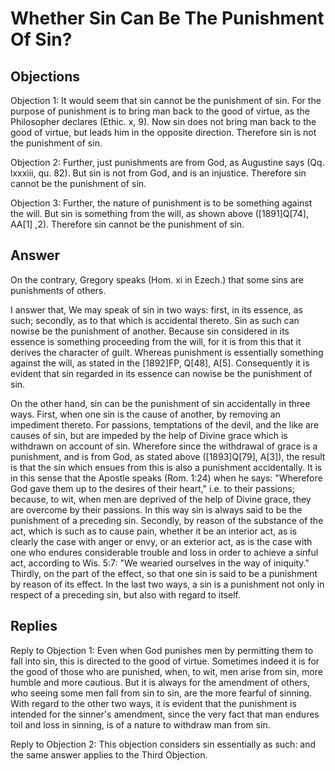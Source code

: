 # Whether Sin Can Be The Punishment Of Sin?

## Objections

Objection 1: It would seem that sin cannot be the punishment of sin. For the purpose of punishment is to bring man back to the good of virtue, as the Philosopher declares (Ethic. x, 9). Now sin does not bring man back to the good of virtue, but leads him in the opposite direction. Therefore sin is not the punishment of sin.

Objection 2: Further, just punishments are from God, as Augustine says (Qq. lxxxiii, qu. 82). But sin is not from God, and is an injustice. Therefore sin cannot be the punishment of sin.

Objection 3: Further, the nature of punishment is to be something against the will. But sin is something from the will, as shown above ([1891]Q[74], AA[1] ,2). Therefore sin cannot be the punishment of sin.

## Answer

On the contrary, Gregory speaks (Hom. xi in Ezech.) that some sins are punishments of others.

I answer that, We may speak of sin in two ways: first, in its essence, as such; secondly, as to that which is accidental thereto. Sin as such can nowise be the punishment of another. Because sin considered in its essence is something proceeding from the will, for it is from this that it derives the character of guilt. Whereas punishment is essentially something against the will, as stated in the [1892]FP, Q[48], A[5]. Consequently it is evident that sin regarded in its essence can nowise be the punishment of sin.

On the other hand, sin can be the punishment of sin accidentally in three ways. First, when one sin is the cause of another, by removing an impediment thereto. For passions, temptations of the devil, and the like are causes of sin, but are impeded by the help of Divine grace which is withdrawn on account of sin. Wherefore since the withdrawal of grace is a punishment, and is from God, as stated above ([1893]Q[79], A[3]), the result is that the sin which ensues from this is also a punishment accidentally. It is in this sense that the Apostle speaks (Rom. 1:24) when he says: "Wherefore God gave them up to the desires of their heart," i.e. to their passions; because, to wit, when men are deprived of the help of Divine grace, they are overcome by their passions. In this way sin is always said to be the punishment of a preceding sin. Secondly, by reason of the substance of the act, which is such as to cause pain, whether it be an interior act, as is clearly the case with anger or envy, or an exterior act, as is the case with one who endures considerable trouble and loss in order to achieve a sinful act, according to Wis. 5:7: "We wearied ourselves in the way of iniquity." Thirdly, on the part of the effect, so that one sin is said to be a punishment by reason of its effect. In the last two ways, a sin is a punishment not only in respect of a preceding sin, but also with regard to itself.

## Replies

Reply to Objection 1: Even when God punishes men by permitting them to fall into sin, this is directed to the good of virtue. Sometimes indeed it is for the good of those who are punished, when, to wit, men arise from sin, more humble and more cautious. But it is always for the amendment of others, who seeing some men fall from sin to sin, are the more fearful of sinning. With regard to the other two ways, it is evident that the punishment is intended for the sinner's amendment, since the very fact that man endures toil and loss in sinning, is of a nature to withdraw man from sin.

Reply to Objection 2: This objection considers sin essentially as such: and the same answer applies to the Third Objection.